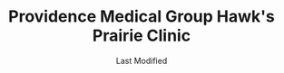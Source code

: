---
layout: location-page
date: Last Modified
description: "Local COVID-19 testing is available at Providence Medical Group Hawk's Prairie Clinic in Lacey, Washington, USA."
permalink: "locations/washington/lacey/providence-medical-group-hawks-prairie-clinic/"
tags:
  - locations
  - washington
title: Providence Medical Group Hawk's Prairie Clinic
uniqueName: providence-medical-group-hawks-prairie-clinic
state: Washington
stateAbbr: WA
hood: "Lacey"
address: " 2555 Marvin Rd NE"
city: "Lacey"
zip: "98516"
zipsNearby: "98611 98645 98649 98520 98522 98524 98526 98304 98001 98002 98003 98023 98047 98063 98071 98092 98093 98528 98004 98005 98006 98007 98008 98009 98015 98010 98011 98012 98021 98028 98041 98082 98310 98311 98312 98314 98337 98320 98321 98530 98322 98323 98014 98531 98532 98325 98533 98236 98537 98538 98539 98303 98327 98019 98540 98328 98020 98026 98330 98541 98022 98542 98204 98206 98208 98024 98333 98544 98329 98332 98335 98336 98338 98546 98340 98025 98548 98550 98552 98342 98027 98029 98075 98344 98030 98031 98032 98035 98042 98064 98089 98345 98346 98033 98034 98083 98348 98349 98351 98554 98555 98556 98036 98037 98046 98087 98557 98558 98559 98353 98038 98560 98039 98561 98040 98354 98355 98563 98356 98564 98043 98275 98565 98566 98045 98568 98359 98501 98502 98503 98504 98505 98506 98507 98508 98509 98511 98512 98513 98516 98599 98570 98360 98572 98364 98339 98365 98366 98367 98378 98370 98050 98371 98372 98373 98374 98375 98376 98575 98576 98051 98577 98052 98053 98073 98074 98055 98056 98057 98058 98059 98579 98061 98580 98581 98582 98583 98380 98062 98101 98102 98103 98104 98105 98106 98107 98108 98109 98110 98111 98112 98113 98114 98115 98116 98117 98118 98119 98121 98122 98124 98125 98126 98127 98129 98131 98132 98133 98134 98136 98138 98139 98141 98144 98145 98146 98148 98154 98155 98158 98160 98161 98164 98165 98166 98168 98170 98174 98175 98177 98178 98181 98185 98188 98189 98190 98191 98194 98195 98198 98199 98584 98585 98315 98383 98296 98065 98384 98385 98386 98387 98352 98390 98391 98392 98388 98397 98398 98401 98402 98403 98404 98405 98406 98407 98408 98409 98411 98412 98413 98415 98416 98417 98418 98419 98421 98422 98424 98430 98431 98433 98438 98439 98443 98444 98445 98446 98447 98448 98464 98465 98466 98467 98471 98481 98490 98493 98496 98497 98498 98499 98588 98589 98591 98393 98592 98593 98013 98070 98394 98395 98396 98596 98072 98077 98597 98054 98151 98171 98184 98442 98450 98455 98460 98477 98492" 
mapUrl: "http://maps.apple.com/?q=Providence+Medical+Group+Hawks+Prairie+Clinic&address=2555+Marvin+Rd+NE,Lacey,Washington,98516"
locationType: Drive-thru
phone: "360-486-6800"
website: "undefined"
onlineBooking: undefined
closed: undefined
closedUpdate: April 21st, 2020
notes: "By appointment only. Only for individuals with symptoms."
days: M-Sat
hours: 9:30AM-4:30PM
altDays: Sundays
altHours: 11:30AM-3:30PM
ctaMessage: Call 360-486-6800
ctaUrl: "tel:360-486-6800"
---